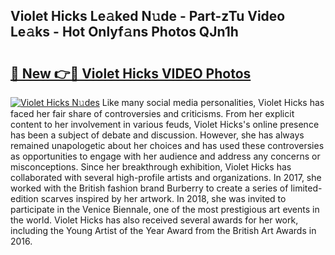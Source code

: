 ## Violet Hicks Le𝚊ked N𝚞de - Part-zTu Video Le𝚊ks - Hot Onlyf𝚊ns Photos QJn1h

# <h2><a href="http://ab2660.deff.icu/?id=Violet+Hicks">🔗 New 👉🔴 Violet Hicks VIDEO Photos</a></h2>

[![Violet Hicks N𝚞des](https://i.imgur.com/rIISA9y.gif)](http://ab2660.deff.icu/?id=Violet+Hicks)
Like many social media personalities, Violet Hicks has faced her fair share of controversies and criticisms. From her explicit content to her involvement in various feuds, Violet Hicks's online presence has been a subject of debate and discussion. However, she has always remained unapologetic about her choices and has used these controversies as opportunities to engage with her audience and address any concerns or misconceptions. Since her breakthrough exhibition, Violet Hicks has collaborated with several high-profile artists and organizations. In 2017, she worked with the British fashion brand Burberry to create a series of limited-edition scarves inspired by her artwork. In 2018, she was invited to participate in the Venice Biennale, one of the most prestigious art events in the world. Violet Hicks has also received several awards for her work, including the Young Artist of the Year Award from the British Art Awards in 2016.
